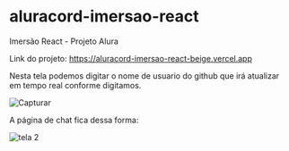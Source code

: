 # aluracord-imersao-react
Imersão React - Projeto Alura

Link do projeto: https://aluracord-imersao-react-beige.vercel.app

Nesta tela podemos digitar o nome de usuario do github que irá atualizar em tempo real conforme digitamos.

![Capturar](https://user-images.githubusercontent.com/44074264/151428511-793f1b04-f5f1-419a-bc89-6466940fa551.JPG)

A página de chat fica dessa forma: 

![tela 2](https://user-images.githubusercontent.com/44074264/151428777-1b9b7d8f-0b52-4a28-9a32-ee206e880637.JPG)
